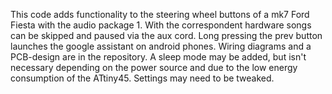 This code adds functionality to the steering wheel buttons of a mk7 Ford 
Fiesta with the audio package 1. With the correspondent hardware songs 
can be skipped and paused via the aux cord. Long pressing the prev button
launches the google assistant on android phones. 
Wiring diagrams and a PCB-design are in the repository.
A sleep mode may be added, but isn't necessary depending on the power
source and due to the low energy consumption of the ATtiny45.
Settings may need to be tweaked.
